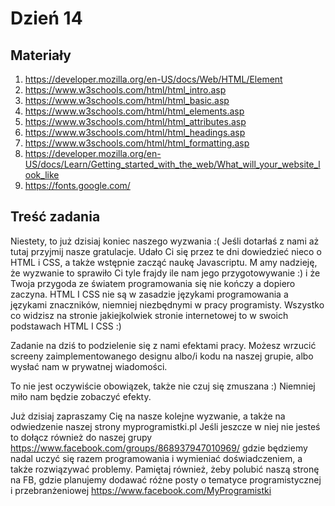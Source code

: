# Dzień 14

## Materiały

1. https://developer.mozilla.org/en-US/docs/Web/HTML/Element
2. https://www.w3schools.com/html/html_intro.asp
3. https://www.w3schools.com/html/html_basic.asp
4. https://www.w3schools.com/html/html_elements.asp
5. https://www.w3schools.com/html/html_attributes.asp
6. https://www.w3schools.com/html/html_headings.asp
7. https://www.w3schools.com/html/html_formatting.asp
8. https://developer.mozilla.org/en-US/docs/Learn/Getting_started_with_the_web/What_will_your_website_look_like
9. https://fonts.google.com/

## Treść zadania


Niestety, to już dzisiaj koniec naszego wyzwania :( Jeśli dotarłaś z nami aż tutaj przyjmij nasze gratulacje. Udało Ci się przez te dni dowiedzieć nieco o HTML i CSS, a także wstępnie zacząć naukę Javascriptu. M
amy nadzieję, że wyzwanie to sprawiło Ci tyle frajdy ile nam jego przygotowywanie :) i że Twoja przygoda ze światem programowania się nie kończy a dopiero zaczyna. HTML I CSS nie są w zasadzie językami programowania a językami znaczników, niemniej niezbędnymi w pracy programisty. 
Wszystko co widzisz na stronie jakiejkolwiek stronie internetowej to w swoich podstawach HTML I CSS :)

Zadanie na dziś to podzielenie się z nami efektami pracy. Możesz wrzucić screeny zaimplementowanego designu albo/i kodu na naszej grupie, albo wysłać nam w prywatnej wiadomości.

To nie jest oczywiście obowiązek, także nie czuj się zmuszana :) Niemniej miło nam będzie zobaczyć efekty.

Już dzisiaj zapraszamy Cię na nasze kolejne wyzwanie, a także na odwiedzenie naszej strony myprogramistki.pl Jeśli jeszcze w niej nie jesteś to dołącz również do naszej grupy https://www.facebook.com/groups/868937947010969/ gdzie będziemy nadal uczyć się razem programowania i wymieniać doświadczeniem, a także rozwiązywać problemy. 
Pamiętaj również, żeby polubić naszą stronę na FB, gdzie planujemy dodawać różne posty o tematyce programistycznej i przebranżeniowej https://www.facebook.com/MyProgramistki 
